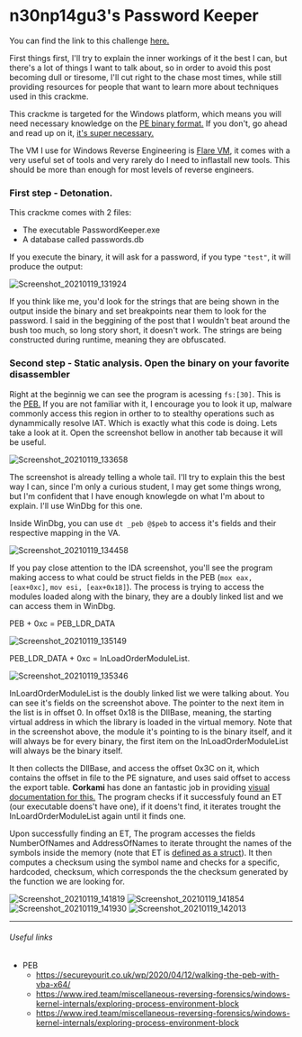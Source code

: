 # n30np14gu3's Password Keeper

You can find the link to this challenge [here.](https://crackmes.one/crackme/5e68f77d33c5d4439bb2de0c)

First things first, I'll try to explain the inner workings of it the best I can, but there's a lot of things I want to talk about, so in order to avoid this post becoming dull or tiresome, I'll cut right to the chase most times, while still providing resources for people that want to learn more about techniques used in this crackme.

This crackme is targeted for the Windows platform, which means you will need necessary knowledge on the [PE binary format.](https://docs.microsoft.com/en-us/windows/win32/debug/pe-format) If you don't, go ahead and read up on it, [it's super necessary.](https://giphy.com/gifs/masvidal-super-necessary-TgP6vdMSAknVWzoC05/fullscreen)

The VM I use for Windows Reverse Engineering is [Flare VM](https://github.com/fireeye/flare-vm), it comes with a very useful set of tools and very rarely do I need to inflastall new tools. This should be more than enough for most levels of reverse engineers.

### First step - Detonation.

This crackme comes with 2 files:
* The executable PasswordKeeper.exe
* A database called passwords.db

If you execute the binary, it will ask for a password, if you type `"test"`, it will produce the output:

![Screenshot_20210119_131924](https://user-images.githubusercontent.com/28660375/105062088-f8a33700-5a58-11eb-8578-95a4ef70d66a.png)

If you think like me, you'd look for the strings that are being shown in the output inside the binary and set breakpoints near them to look for the password. I said in the beggining of the post that I wouldn't beat around the bush too much, so long story short, it doesn't work. The strings are being constructed during runtime, meaning they are obfuscated.

### Second step - Static analysis. Open the binary on your favorite disassembler

Right at the beginnig we can see the program is acessing `fs:[30]`. This is the [PEB.](https://en.wikipedia.org/wiki/Process_Environment_Block) If you are not familiar with it, I encourage you to look it up, malware commonly access this region in orther to to stealthy operations such as dynammically resolve IAT. Which is exactly what this code is doing. Lets take a look at it. Open the screenshot bellow in another tab because it will be useful.

![Screenshot_20210119_133658](https://user-images.githubusercontent.com/28660375/105064287-723c2480-5a5b-11eb-9caa-0007a3599f8a.png)

The screenshot is already telling a whole tail. I'll try to explain this the best way I can, since I'm only a curious student, I may get some things wrong, but I'm confident that I have enough knowlegde on what I'm about to explain. I'll use WinDbg for this one.

Inside WinDbg, you can use `dt _peb @$peb` to access it's fields and their respective mapping in the VA.

![Screenshot_20210119_134458](https://user-images.githubusercontent.com/28660375/105065356-8b91a080-5a5c-11eb-868a-adf64ed1b464.png)

If you pay close attention to the IDA screenshot, you'll see the program making access to what could be struct fields in the PEB (`mox eax, [eax+0xc]`, `mov esi, [eax+0x18]`). The process is trying to access the modules loaded along with the binary, they are a doubly linked list and we can access them in WinDbg.

PEB + 0xc = PEB_LDR_DATA

![Screenshot_20210119_135149](https://user-images.githubusercontent.com/28660375/105066329-82550380-5a5d-11eb-920a-d961aebb33ed.png)

PEB_LDR_DATA + 0xc = InLoadOrderModuleList.

![Screenshot_20210119_135346](https://user-images.githubusercontent.com/28660375/105066649-c6480880-5a5d-11eb-9771-454d242e41dd.png)

InLoardOrderModuleList is the doubly linked list we were talking about. You can see it's fields on the screenshot above. The pointer to the next item in the list is in offset 0. In offset 0x18 is the DllBase, meaning, the starting virtual address in which the library is loaded in the virtual memory. Note that in the screenshot above, the module it's pointing to is the binary itself, and it will always be for every binary, the first item on the InLoadOrderModuleList will always be the binary itself.

It then collects the DllBase, and access the offset 0x3C on it, which contains the offset in file to the PE signature, and uses said offset to access the export table. **Corkami** has done an fantastic job in providing [visual documentation for this.](https://github.com/corkami/pics/blob/master/binary/pe102/pe102.svg) The program checks if it successfuly found an ET (our executable doens't have one), if it doens't find, it iterates trought the InLoardOrderModuleList again until it finds one. 

Upon successfully finding an ET, The program accesses the fields NumberOfNames and AddressOfNames to iterate throught the names of the symbols inside the memory (note that ET is [defined as a struct](fumalwareanalysis.blogspot.com/2011/12/malware-analysis-tutorial-8-pe-header.html)). It then computes a checksum using the symbol name and checks for a specific, hardcoded, checksum, which corresponds the the checksum generated by the function we are looking for.

![Screenshot_20210119_141819](https://user-images.githubusercontent.com/28660375/105069790-2f7d4b00-5a61-11eb-8fab-23d027f37039.png) ![Screenshot_20210119_141854](https://user-images.githubusercontent.com/28660375/105069876-4a4fbf80-5a61-11eb-8ca6-aeff93241d2c.png) ![Screenshot_20210119_141930](https://user-images.githubusercontent.com/28660375/105069922-5b003580-5a61-11eb-962e-42af514423e6.png) ![Screenshot_20210119_142013](https://user-images.githubusercontent.com/28660375/105070012-75d2aa00-5a61-11eb-8d46-2d9d2293c99c.png)


---

###### Useful links

* PEB
  * https://secureyourit.co.uk/wp/2020/04/12/walking-the-peb-with-vba-x64/
  * https://www.ired.team/miscellaneous-reversing-forensics/windows-kernel-internals/exploring-process-environment-block
  * https://www.ired.team/miscellaneous-reversing-forensics/windows-kernel-internals/exploring-process-environment-block





